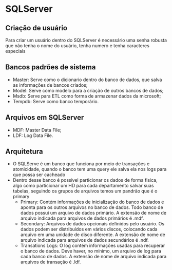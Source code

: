 # SQLServer 

## Criação de usuário
Para criar um usuário dentro do SQLServer é necessário uma senha robusta que não tenha o nome do usuário, tenha numero e tenha caracteres especiais

## Bancos padrões de sistema
- Master: Serve como o dicionario dentro do banco de dados, que salva as informações de bancos criados;
- Model: Serve como modelo para a criação de outros bancos de dados;
- Msdb: Serve para ETL como forma de armazenar dados da microsoft;
- Tempdb: Serve como banco temporário.

## Arquivos em SQLServer
- MDF: Master Data File;
- LDF: Log Data File.

## Arquitetura
- O SQLServe é um banco que funciona por meio de transações e atomicidade, quando o banco tem uma query ele salva ela nos logs para que possa ser cacheado
- Dentro desse banco é possivel particionar os dados de forma fisica, algo como particionar um HD para cada departamento salvar suas tabelas, seguindo os grupos de arquivos temos um pandrão que é o primary
    - Primary: Contém informações de inicialização do banco de dados e aponta para os outros arquivos no banco de dados. Todo banco de dados possui um arquivo de dados primário. A extensão de nome de arquivo indicada para arquivos de dados primários é .mdf.
    - Secondary: Arquivos de dados opcionais definidos pelo usuário. Os dados podem ser distribuídos em vários discos, colocando cada arquivo em uma unidade de disco diferente. A extensão de nome de arquivo indicada para arquivos de dados secundários é .ndf.
    - Transations Logs: O log contém informações usadas para recuperar o banco de dados. Deve haver, no mínimo, um arquivo de log para cada banco de dados. A extensão de nome de arquivo indicada para arquivos de transação é .ldf.